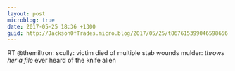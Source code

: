```yaml
---
layout: post
microblog: true
date: 2017-05-25 18:36 +1300
guid: http://JacksonOfTrades.micro.blog/2017/05/25/t867615399046598656.html
---
```

RT @themiltron: scully: victim died of multiple stab wounds
mulder: *throws her a file* ever heard of the knife alien
